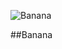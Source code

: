 ![Banana](https://thumbs-prod.si-cdn.com/9UntNNzAE_MdZnUfB7h0OhRwX9o=/1072x720/filters:no_upscale()/https://public-media.si-cdn.com/filer/d5/24/d5243019-e0fc-4b3c-8cdb-48e22f38bff2/istock-183380744.jpg)

##Banana
